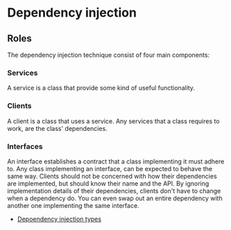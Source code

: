 # Dependency injection

## Roles
The dependency injection technique consist of four main components:

### Services
A service is a class that provide some kind of useful functionality.

### Clients
A client is a class that uses a service.
Any services that a class requires to work, are the class' dependencies.

### Interfaces
An interface establishes a contract that a class implementing it must adhere to.
Any class implementing an interface, can be expected to behave the same way.
Clients should not be concerned with how their dependencies are implemented, but should know their name and the API.
By ignoring implementation details of their dependencies, clients don't have to change when a dependency do.
You can even swap out an entire dependency with another one implementing the same interface.

* [Depoendency injection types](di-types.md)

